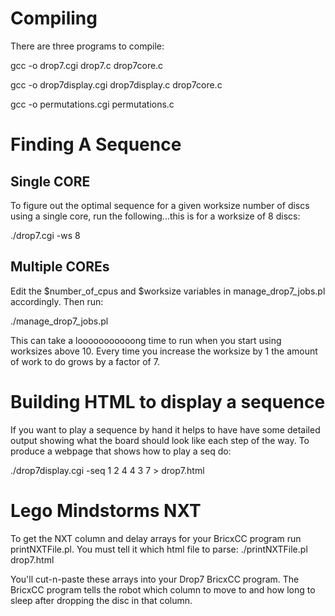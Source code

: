 Compiling
==================
There are three programs to compile:

 gcc -o drop7.cgi drop7.c drop7core.c
 
 gcc -o drop7display.cgi drop7display.c drop7core.c
 
 gcc -o permutations.cgi permutations.c


Finding A Sequence
==================

Single CORE
-----------
To figure out the optimal sequence for a given worksize number of
discs using a single core, run the following...this is for a
worksize of 8 discs:

  ./drop7.cgi -ws 8


Multiple COREs
--------------
Edit the $number_of_cpus and $worksize variables in manage_drop7_jobs.pl accordingly.
Then run:

  ./manage_drop7_jobs.pl

This can take a looooooooooong time to run when you start using worksizes above 10.
Every time you increase the worksize by 1 the amount of work to do grows by a factor of 7.


Building HTML to display a sequence
===================================
If you want to play a sequence by hand it helps to have have some detailed
output showing what the board should look like each step of the way.
To produce a webpage that shows how to play a seq do:

  ./drop7display.cgi -seq 1 2 4 4 3 7 > drop7.html


Lego Mindstorms NXT 
===================================
To get the NXT column and delay arrays for your BricxCC program run printNXTFile.pl.
You must tell it which html file to parse:
  ./printNXTFile.pl drop7.html

You'll cut-n-paste these arrays into your Drop7 BricxCC program.  The BricxCC
program tells the robot which column to move to and how long to sleep after dropping
the disc in that column.



